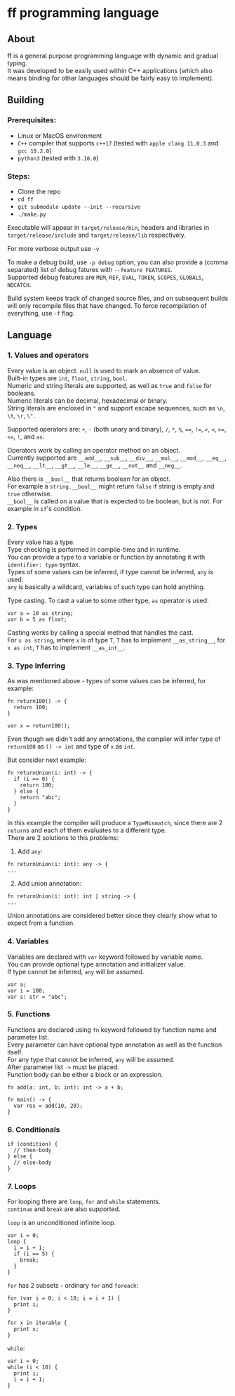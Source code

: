 # ff programming language

## About
ff is a general purpose programming language with dynamic and gradual typing.  
It was developed to be easily used within C++ applications (which also means binding for other languages should be fairly easy to implement).  

## Building
### Prerequisites:
  - Linux or MacOS environment
  - `C++` compiler that supports `c++17` (tested with `apple clang 11.0.3` and `gcc 10.2.0`)
  - `python3` (tested with `3.10.0`)

### Steps:
 - Clone the repo
 - `cd ff`
 - `git submodule update --init --recursive`
 - `./make.py`

Executable will appear in `target/release/bin`, headers and libraries in `target/release/include` and `target/release/lib` respectively.  

For more verbose output use `-v`  

To make a debug build, use `-p debug` option, you can also provide a (comma separated) list of debug fatures with `--feature FEATURES`.  
Supported debug features are `MEM`, `REF`, `EVAL`, `TOKEN`, `SCOPES`, `GLOBALS`, `NOCATCH`.  

Build system keeps track of changed source files, and on subsequent builds will only recompile files that have changed. To force recompilation of everything, use `-f` flag.  

## Language

### 1. Values and operators
Every value is an object. `null` is used to mark an absence of value.  
Built-in types are `int`, `float`, `string`, `bool`.  
Numeric and string literals are supported, as well as `true` and `false` for booleans.  
Numeric literals can be decimal, hexadecimal or binary.  
String literals are enclosed in `"` and support escape sequences, such as `\n`, `\t`, `\r`, `\"`.  

Supported operators are: `+`, `-` (both unary and binary), `/`, `*`, `%`, `==`, `!=`, `>`, `<`, `>=`, `<=`, `!`, and `as`.  

Operators work by calling an operator method on an object.  
Currently supported are `__add__`, `__sub__`, `__div__`, `__mul__`, `__mod__`, `__eq__`, `__neq__`, `__lt__`, `__gt__`, `__le__`, `__ge__`, `__not__` and `__neg__`.  

Also there is `__bool__` that returns boolean for an object.  
For example a `string.__bool__` might return `false` if string is empty and `true` otherwise.  
`__bool__` is called on a value that is expected to be boolean, but is not. For example in `if`'s condition.  

### 2. Types
Every value has a type.  
Type checking is performed in compile-time and in runtime.  
You can provide a type to a variable or function by annotating it with `identifier: type` syntax.  
Types of some values can be inferred, if type cannot be inferred, `any` is used.  
`any` is basically a wildcard, variables of such type can hold anything.  

Type casting. To cast a value to some other type, `as` operator is used:
```
var a = 10 as string;
var b = 5 as float;
```
Casting works by calling a special method that handles the cast.  
For `x as string`, where `x` is of type `T`, `T` has to implement `__as_string__`, for `x as int`, `T` has to implement `__as_int__`.  

### 3. Type Inferring
As was mentioned above - types of some values can be inferred, for example:
```
fn return100() -> {
  return 100;
}

var x = return100();
```
Even though we didn't add any annotations, the compiler will infer type of `return100` as `() -> int` and type of `x` as `int`.  

But consider next example:
```
fn returnUnion(i: int) -> {
  if (i == 0) {
    return 100;
  } else {
    return "abc";
  }
}
```

In this example the compiler will produce a `TypeMismatch`, since there are 2 `return`s and each of them evaluates to a different type.  
There are 2 solutions to this problems:  
1. Add `any`:  
```
fn returnUnion(i: int): any -> {
...
```
2. Add union annotation:  
```
fn returnUnion(i: int): int | string -> {
...
```

Union annotations are considered better since they clearly show what to expect from a function.  

### 4. Variables
Variables are declared with `var` keyword followed by variable name.  
You can provide optional type annotation and initializer value.  
If type cannot be inferred, `any` will be assumed.  

```
var a;
var i = 100;
var s: str = "abc";
```

### 5. Functions
Functions are declared using `fn` keyword followed by function name and parameter list.  
Every parameter can have optional type annotation as well as the function itself.  
For any type that cannot be inferred, `any` will be assumed.  
After parameter list `->` must be placed.  
Function body can be either a block or an expression.  

```
fn add(a: int, b: int): int -> a + b;

fn main() -> {
  var res = add(10, 20);
}
```

### 6. Conditionals
```
if (condition) {
  // then-body
} else {
  // else-body
}
```

### 7. Loops
For looping there are `loop`, `for` and `while` statements.  
`continue` and `break` are also supported.  

`loop` is an unconditioned infinite loop.   
```
var i = 0;
loop {
  i = i + 1;
  if (i == 5) {
    break;
  }
}
```

`for` has 2 subsets - ordinary `for` and `foreach`:
```
for (var i = 0; i < 10; i = i + 1) {
  print i;
}

for x in iterable {
  print x;
}
```

`while`:
```
var i = 0;
while (i < 10) {
  print i;
  i = i + 1;
}
```
